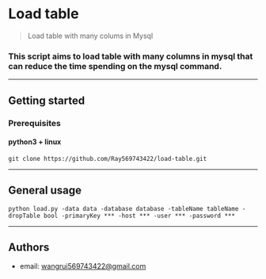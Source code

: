 # Load table
> Load table with many colums in Mysql
### This script aims to load table with many columns in mysql that can reduce the time spending on the mysql command.
---
## Getting started
### Prerequisites
#### python3 + linux
```
git clone https://github.com/Ray569743422/load-table.git
```
---
## General usage
```
python load.py -data data -database database -tableName tableName -dropTable bool -primaryKey *** -host *** -user *** -password ***
```
---
## Authors
* email: wangrui569743422@gmail.com
